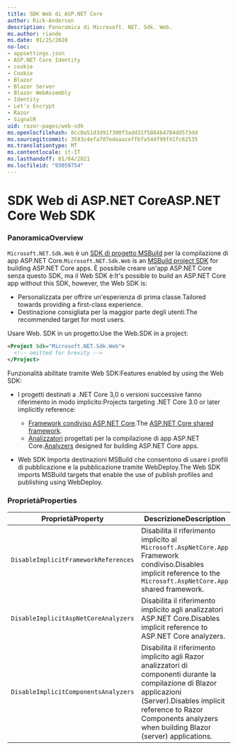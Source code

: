 ```yaml
---
title: SDK Web di ASP.NET Core
author: Rick-Anderson
description: Panoramica di Microsoft. NET. Sdk. Web.
ms.author: riande
ms.date: 01/25/2020
no-loc:
- appsettings.json
- ASP.NET Core Identity
- cookie
- Cookie
- Blazor
- Blazor Server
- Blazor WebAssembly
- Identity
- Let's Encrypt
- Razor
- SignalR
uid: razor-pages/web-sdk
ms.openlocfilehash: 8cc0a51d3d917300f3add31f5884b4784dd573dd
ms.sourcegitcommit: 3593c4efa707edeaaceffbfa544f99f41fc62535
ms.translationtype: MT
ms.contentlocale: it-IT
ms.lasthandoff: 01/04/2021
ms.locfileid: "93059754"
---
```

# <a name="aspnet-core-web-sdk"></a><span data-ttu-id="4df2a-103">SDK Web di ASP.NET Core</span><span class="sxs-lookup"><span data-stu-id="4df2a-103">ASP.NET Core Web SDK</span></span>

### <a name="overview"></a><span data-ttu-id="4df2a-104">Panoramica</span><span class="sxs-lookup"><span data-stu-id="4df2a-104">Overview</span></span>

<span data-ttu-id="4df2a-105">`Microsoft.NET.Sdk.Web` è un [SDK di progetto MSBuild](/visualstudio/msbuild/how-to-use-project-sdk) per la compilazione di app ASP.NET Core.</span><span class="sxs-lookup"><span data-stu-id="4df2a-105">`Microsoft.NET.Sdk.Web` is an [MSBuild project SDK](/visualstudio/msbuild/how-to-use-project-sdk) for building ASP.NET Core apps.</span></span> <span data-ttu-id="4df2a-106">È possibile creare un'app ASP.NET Core senza questo SDK, ma il Web SDK è:</span><span class="sxs-lookup"><span data-stu-id="4df2a-106">It's possible to build an ASP.NET Core app without this SDK, however, the Web SDK is:</span></span>

* <span data-ttu-id="4df2a-107">Personalizzata per offrire un'esperienza di prima classe.</span><span class="sxs-lookup"><span data-stu-id="4df2a-107">Tailored towards providing a first-class experience.</span></span>
* <span data-ttu-id="4df2a-108">Destinazione consigliata per la maggior parte degli utenti.</span><span class="sxs-lookup"><span data-stu-id="4df2a-108">The recommended target for most users.</span></span>

<span data-ttu-id="4df2a-109">Usare Web. SDK in un progetto:</span><span class="sxs-lookup"><span data-stu-id="4df2a-109">Use the Web.SDK in a project:</span></span>

  ```xml
  <Project Sdk="Microsoft.NET.Sdk.Web">
    <!-- omitted for brevity -->
  </Project>
  ```

<span data-ttu-id="4df2a-110">Funzionalità abilitate tramite Web SDK:</span><span class="sxs-lookup"><span data-stu-id="4df2a-110">Features enabled by using the Web SDK:</span></span>

* <span data-ttu-id="4df2a-111">I progetti destinati a .NET Core 3,0 o versioni successive fanno riferimento in modo implicito:</span><span class="sxs-lookup"><span data-stu-id="4df2a-111">Projects targeting .NET Core 3.0 or later implicitly reference:</span></span>

  * <span data-ttu-id="4df2a-112">[Framework condiviso ASP.NET Core](xref:fundamentals/metapackage-app).</span><span class="sxs-lookup"><span data-stu-id="4df2a-112">The [ASP.NET Core shared framework](xref:fundamentals/metapackage-app).</span></span>
  * <span data-ttu-id="4df2a-113">[Analizzatori](/visualstudio/extensibility/getting-started-with-roslyn-analyzers) progettati per la compilazione di app ASP.NET Core.</span><span class="sxs-lookup"><span data-stu-id="4df2a-113">[Analyzers](/visualstudio/extensibility/getting-started-with-roslyn-analyzers) designed for building ASP.NET Core apps.</span></span>
* <span data-ttu-id="4df2a-114">Web SDK Importa destinazioni MSBuild che consentono di usare i profili di pubblicazione e la pubblicazione tramite WebDeploy.</span><span class="sxs-lookup"><span data-stu-id="4df2a-114">The Web SDK imports MSBuild targets that enable the use of publish profiles and publishing using WebDeploy.</span></span>

### <a name="properties"></a><span data-ttu-id="4df2a-115">Proprietà</span><span class="sxs-lookup"><span data-stu-id="4df2a-115">Properties</span></span>

| <span data-ttu-id="4df2a-116">Proprietà</span><span class="sxs-lookup"><span data-stu-id="4df2a-116">Property</span></span> | <span data-ttu-id="4df2a-117">Descrizione</span><span class="sxs-lookup"><span data-stu-id="4df2a-117">Description</span></span> |
| -------- | ----------- |
| `DisableImplicitFrameworkReferences` | <span data-ttu-id="4df2a-118">Disabilita il riferimento implicito al `Microsoft.AspNetCore.App` Framework condiviso.</span><span class="sxs-lookup"><span data-stu-id="4df2a-118">Disables implicit reference to the `Microsoft.AspNetCore.App` shared framework.</span></span> |
| `DisableImplicitAspNetCoreAnalyzers` | <span data-ttu-id="4df2a-119">Disabilita il riferimento implicito agli analizzatori ASP.NET Core.</span><span class="sxs-lookup"><span data-stu-id="4df2a-119">Disables implicit reference to ASP.NET Core analyzers.</span></span> |
| `DisableImplicitComponentsAnalyzers` | <span data-ttu-id="4df2a-120">Disabilita il riferimento implicito agli Razor analizzatori di componenti durante la compilazione di Blazor applicazioni (Server).</span><span class="sxs-lookup"><span data-stu-id="4df2a-120">Disables implicit reference to Razor Components analyzers when building Blazor (server) applications.</span></span> |